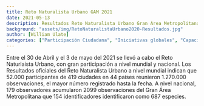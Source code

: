 ```yaml
---
title: Reto Naturalista Urbano GAM 2021
date: 2021-05-13
description: Resultados Reto Naturalista Urbano Gran Area Metropolitana 2021.
background: "assets/img/RetoNaturalistaUrbano2020-Resultados.jpg"
author: [William Ulate]
categories: ["Participación Ciudadana", "Iniciativas globales", "Capacitación", "Generación de Datos"]
---
```


Entre el 30 de Abril y el 3 de mayo del 2021 se llevó a cabo el Reto Naturlaista Urbano, con gran participación a nivel mundial y nacional.  Los 
Resultados oficiales del Reto Naturalista Urbano a nivel mundial indican que 52.000 participantes de 419 ciudades en 44 países reunieron 1.270.000 observaciones, el mayor número registrado hasta la fecha. A nivel nacional, 179 observadores acumularon 2099 observaciones del Gran Área Metropolitana que 154 identificadores identificaron como 687 especies. 
